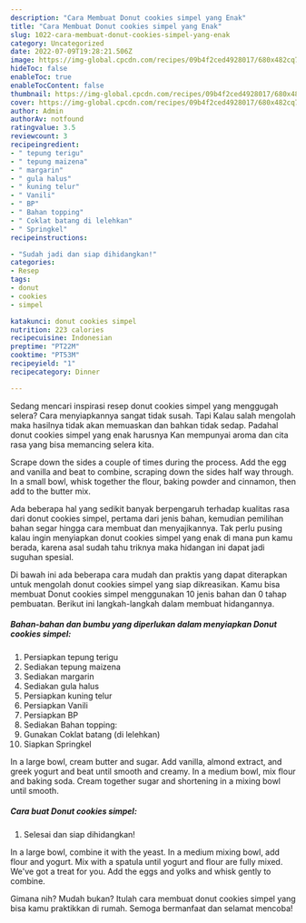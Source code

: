 ```yaml
---
description: "Cara Membuat Donut cookies simpel yang Enak"
title: "Cara Membuat Donut cookies simpel yang Enak"
slug: 1022-cara-membuat-donut-cookies-simpel-yang-enak
category: Uncategorized
date: 2022-07-09T19:28:21.506Z
image: https://img-global.cpcdn.com/recipes/09b4f2ced4928017/680x482cq70/donut-cookies-simpel-foto-resep-utama.jpg
hideToc: false
enableToc: true
enableTocContent: false
thumbnail: https://img-global.cpcdn.com/recipes/09b4f2ced4928017/680x482cq70/donut-cookies-simpel-foto-resep-utama.jpg
cover: https://img-global.cpcdn.com/recipes/09b4f2ced4928017/680x482cq70/donut-cookies-simpel-foto-resep-utama.jpg
author: Admin
authorAv: notfound
ratingvalue: 3.5
reviewcount: 3
recipeingredient:
- " tepung terigu"
- " tepung maizena"
- " margarin"
- " gula halus"
- " kuning telur"
- " Vanili"
- " BP"
- " Bahan topping"
- " Coklat batang di lelehkan"
- " Springkel"
recipeinstructions:

- "Sudah jadi dan siap dihidangkan!"
categories:
- Resep
tags:
- donut
- cookies
- simpel

katakunci: donut cookies simpel 
nutrition: 223 calories
recipecuisine: Indonesian
preptime: "PT22M"
cooktime: "PT53M"
recipeyield: "1"
recipecategory: Dinner

---
```



Sedang mencari inspirasi resep donut cookies simpel yang menggugah selera? Cara menyiapkannya sangat tidak susah. Tapi Kalau salah mengolah maka hasilnya tidak akan memuaskan dan bahkan tidak sedap. Padahal donut cookies simpel yang enak harusnya Kan mempunyai aroma dan cita rasa yang bisa memancing selera kita.


Scrape down the sides a couple of times during the process. Add the egg and vanilla and beat to combine, scraping down the sides half way through. In a small bowl, whisk together the flour, baking powder and cinnamon, then add to the butter mix.

Ada beberapa hal yang sedikit banyak berpengaruh terhadap kualitas rasa dari donut cookies simpel, pertama dari jenis bahan, kemudian pemilihan bahan segar hingga cara membuat dan menyajikannya. Tak perlu pusing kalau ingin menyiapkan donut cookies simpel yang enak di mana pun kamu berada, karena asal sudah tahu triknya maka hidangan ini dapat jadi suguhan spesial.


Di bawah ini ada beberapa cara mudah dan praktis yang dapat diterapkan untuk mengolah donut cookies simpel yang siap dikreasikan. Kamu bisa membuat Donut cookies simpel menggunakan 10 jenis bahan dan 0 tahap pembuatan. Berikut ini langkah-langkah dalam membuat hidangannya.

<!--inarticleads1-->

##### Bahan-bahan dan bumbu yang diperlukan dalam menyiapkan Donut cookies simpel:

1. Persiapkan  tepung terigu
1. Sediakan  tepung maizena
1. Sediakan  margarin
1. Sediakan  gula halus
1. Persiapkan  kuning telur
1. Persiapkan  Vanili
1. Persiapkan  BP
1. Sediakan  Bahan topping:
1. Gunakan  Coklat batang (di lelehkan)
1. Siapkan  Springkel


In a large bowl, cream butter and sugar. Add vanilla, almond extract, and greek yogurt and beat until smooth and creamy. In a medium bowl, mix flour and baking soda. Cream together sugar and shortening in a mixing bowl until smooth. 

<!--inarticleads2-->

##### Cara buat Donut cookies simpel:


1. Selesai dan siap dihidangkan!

In a large bowl, combine it with the yeast. In a medium mixing bowl, add flour and yogurt. Mix with a spatula until yogurt and flour are fully mixed. We&#39;ve got a treat for you. Add the eggs and yolks and whisk gently to combine. 

Gimana nih? Mudah bukan? Itulah cara membuat donut cookies simpel yang bisa kamu praktikkan di rumah. Semoga bermanfaat dan selamat mencoba!
